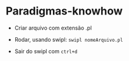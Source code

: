 # Paradigmas-knowhow

- Criar arquivo com extensão .pl

- Rodar, usando swipl: 
	``` swipl nomeArquivo.pl ```

- Sair do swipl com ``` ctrl+d ```
